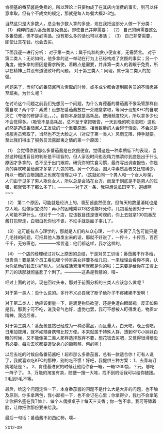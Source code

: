 
肯德基的番茄酱是免费的，所以理论上只要构成了在其店内消费的事实，则可以任意拿取，但有个不成文的规定，那就是每人每餐大概2-3包。

当然这只是大多数人，总会有少数人拿的多些，现在我把这部分人做一下分类：
（1） 纯粹的因为番茄酱是免费品，即使自己并非需要；
（2） 自己的确需要这么多番茄酱，但不是必需品，没有那么多的话也可以凑活；
（3） 自己非常需要，即使让其花钱，也会去买。

下面我逐一进行分析：
对于第一类人：属于纯粹的贪小便宜者，无需赘言。
对于第二类人：无论如何，他多拿的这一举动在行为上已经构成了贪图的事实；另一个角度，他多拿的原因是需求所使，着眼点是需要，并非第一类人的着眼于免费，所以在精神上并没有道德败坏的问题。
对于第三类人：同理，属于第二类人的加强。

问题来了，当KFC的番茄酱再次索取的时候，或多或少都会遭到服务员的不情愿甚至鄙夷。为什么呢？

在讨论这个问题之前我们先想另一个问题，为什么肯德基的番茄酱不像吸管那样自需自取？两个字：素质！设想把番茄酱放在一旁随意拿取，等同于设想KFC的自取灭亡（夸张的修辞手法。。。）。食物本身就是高耗品，使用频度较大，所以拿多少也不会觉得多。（吸管不是高耗品，总不至于拿把吸管，一天到晚的吹泡泡吧）这也必然是造成番茄酱人工发放的一个重要原因。相当数量的人会碍于情面，不会总是找服务员索取了，当然也不乏大脸之人（对应于第一类人）风雨无阻，伸手就要。至此我们得出了服务员流露鄙夷之情的第一个原因：

（1） 会觉得你要那么多番茄酱是在贪图便宜，觉得这是一种素质低下的表现，当然这种粗浅盲目的判断是不理智的，但人家没时间也没精力搞清你到底是出于什么原因才多拿的，总不至于出门跟踪，研究你的饮食习惯，最终写出调查报告，你是真的喜欢吃番茄酱才多拿了几包的吧。另一个方面，国人中素质高者又比较稀少，所以一概的白眼回应之也就在情理之中了。（这就如同一个男人和一个女人吵架，人们由于见多了男人欺负女人，所以总是会站在女方，而至于到底是不是男人的过错，那就管不了那么多了）。————对于这一条，我只想说瓜田李下，避嫌啊~~~

（2） 第二个原因，可能就是经济上的，番茄酱虽然便宜，但每天的数量消耗也是惊人地，就像家宝说的：再小的困难乘以13亿也能吓死你。几包番茄酱对于一个人可能不算什么，但对于一个店，应该数目还是很可观的，你上去就拿100包番茄酱打包带走，白眼白死你也不该，不动手就是面子事儿了。

（3） 这可能有点心理学的，那就是人们的从众心理，一个人多要了几包可能只是几毛钱的问题，可把其他人激发出来的话，那就不好说了，一传十，十传百，百百千千，无穷匮也。————常言道：他们都这样，我才这样的。

（4） 一个店的经理经过对以上原因的总结，于是对员工训话：番茄酱不许多给，很贵滴！要是某个员工看见哪个帅哥美女非要多给几包，一来经理会看你不爽，认为你拿他的钱去讨好别人，以后脏活累活可就都是你的啦；二来要是给你在工资上开刀的话那就彻底悲了个剧了。————这条是我猜的，噗~

经过上面的讨论，现在回过头来，那对于前面分析的三类人应该怎么做呢？

对于第一类人：没什么说的。多行不义必自我了断子绝孙子不疼姥姥不爱啊！

对于第二类人：他应该衡量一下，是满足物质欲望，还是免遭白眼鄙视。反正如果是我，那我宁可不吃，说我骨气也好，虚伪也罢，我可不想被人盯得发毛，物质or精神，我选后者。

对于第三类人：番茄酱显然已经成为一种必需品，而且量大，白天吃，晚上也吃，日用加夜用，就不如随身携带比较方便。本来就属于特殊人群，遭到KFC小妹妹白眼的时候，又不能像第二类人那样选择放弃不要，想花钱去买吧，又觉得很滑稽没有必要。每次去吃都要遭受身心的额煎熬，何必呢！

以后去吃的时候自备番茄酱吧！超市那么多番茄酱，总有一款适合你！可有人说了，我就喜欢吃KFC的那种，别的吃不惯！好吧，我提供三种方案：
1、去青岛订购地址是？。
2、肯德基进货的时候让他给你备一箱，一箱1200袋，？元，够吃一阵子了。
3、万能的淘宝有卖，随便一搜一大堆，找不到的话我可以给你链接。2毛到5毛不等。

最后，给这个问题定性一下，本身番茄酱的问题不是什么大是大非的问题，也不触及原则。你多拿两包，我小鄙视一下，也不会记在心里；你拿得少，我也不会拿笔让你把名签在我T恤上、做个人偶摆桌子上每天三支香；你一包不拿，我可等舔着脸，让你把你那份要来给我。

最后一句话：番茄酱不如西红柿，噗~

2012-09
